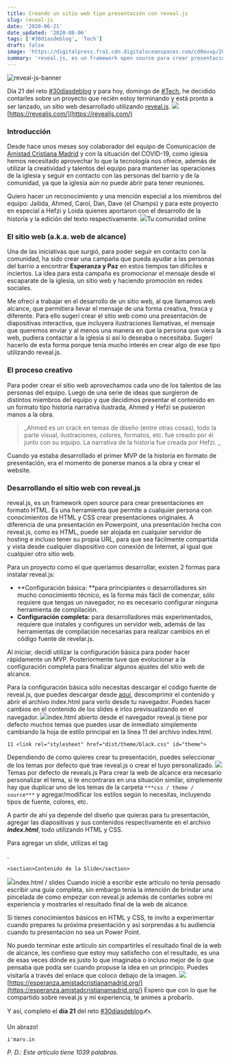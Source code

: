 ```yaml
---
title: Creando un sitio web tipo presentación con reveal.js
slug: reveal-js
date: '2020-06-21'
date_updated: '2020-08-06'
tags: ['#30díasdeblog', 'Tech']
draft: false
image: 'https://digitalpress.fra1.cdn.digitaloceanspaces.com/cd0euxp/2020/06/revealjs-demo.png'
summary: 'reveal.js, es un framework open source para crear presentaciones en formato HTML. Es una herramienta que permite a cualquiera con conocimientos de HTML y CSS crear presentaciones originales.'
---
```


![reveal-js-banner](https://digitalpress.fra1.cdn.digitaloceanspaces.com/cd0euxp/2020/06/revealjs-demo.png)

Día 21 del reto [#30díasdeblog](/tag/30diasdeblog/) y para hoy, domingo de [#Tech](/tag/tech/), he decidido contarles sobre un proyecto que recién estoy terminando y está pronto a ser lanzado, un sitio web desarrollado utilizando [reveal.js](https://revealjs.com/).
![](https://digitalpress.fra1.cdn.digitaloceanspaces.com/cd0euxp/2020/06/revealjs.png)[https://revealjs.com/](https://revealjs.com/)

### Introducción

Desde hace unos meses soy colaborador del equipo de Comunicación de [Amistad Cristiana Madrid](https://amistadcristianamadrid.org/) y con la situación del COVID-19, como iglesia hemos necesitado aprovechar lo que la tecnología nos ofrece, además de utilizar la creatividad y talentos del equipo para mantener las operaciones de la iglesia y seguir en contacto con las personas del barrio y de la comunidad, ya que la iglesia aún no puede abrir para tener reuniones.

Quiero hacer un reconocimiento y una mención especial a los miembros del equipo: Jailida, Ahmed, Carol, Dan, Dave (el Champs) y para este proyecto en especial a Hefzi y Loida quienes aportaron con el desarrollo de la historia y la edición del texto respectivamente.
![](https://digitalpress.fra1.cdn.digitaloceanspaces.com/cd0euxp/2020/06/logo_ac_negro-1.jpg)Tu comunidad online

### El sitio web (a.k.a. web de alcance)

Una de las iniciativas que surgió, para poder seguir en contacto con la comunidad, ha sido crear una campaña que pueda ayudar a las personas del barrio a encontrar **Esperanza y Paz** en estos tiempos tan difíciles e inciertos. La idea para esta campaña es promocionar el mensaje desde el escaparate de la iglesia, un sitio web y haciendo promoción en redes sociales.

Me ofrecí a trabajar en el desarrollo de un sitio web, al que llamamos web alcance, que permitiera llevar el mensaje de una forma creativa, fresca y diferente. Para ello sugerí crear el sitio web como una presentación de diapositivas interactiva, que incluyera ilustraciones llamativas, el mensaje que queremos enviar y al menos una manera en que la persona que viera la web, pudiera contactar a la iglesia si así lo deseaba o necesitaba. Sugerí hacerlo de esta forma porque tenía mucho interés en crear algo de ese tipo utilizando reveal.js.

### El proceso creativo

Para poder crear el sitio web aprovechamos cada uno de los talentos de las personas del equipo. Luego de una serie de ideas que surgieron de distintos miembros del equipo y que decidimos presentar el contenido en un formato tipo historia narrativa ilustrada, Ahmed y Hefzi se pusieron manos a la obra.

> _Ahmed es un crack en temas de diseño (entre otras cosas), todo la parte visual, ilustraciones, colores, formatos, etc. fue creado por él junto con su equipo. La narrativa de la historia fue creada por Hefzi. _

Cuando ya estaba desarrollado el primer MVP de la historia en formato de presentación, era el momento de ponerse manos a la obra y crear el website.

### Desarrollando el sitio web con reveal.js

reveal.js, es un framework open source para crear presentaciones en formato HTML. Es una herramienta que permite a cualquier persona con conocimientos de HTML y CSS crear presentaciones originales. A diferencia de una presentación en Powerpoint, una presentación hecha con reveal.js, como es HTML, puede ser alojada en cualquier servidor de hosting e incluso tener su propia URL, para que sea fácilmente compartida y vista desde cualquier dispositivo con conexión de Internet, al igual que cualquier otro sitio web.

Para un proyecto como el que queríamos desarrollar, existen 2 formas para instalar reveal.js:

- **Configuración básica: **para principiantes o desarrolladores sin mucho conocimiento técnico, es la forma más fácil de comenzar, sólo requiere que tengas un navegador, no es necesario configurar ninguna herramienta de compilación.
- **Configuración completa:** para desarrolladores más experimentados, requiere que instales y configures un servidor web, además de las herramientas de compilación necesarias para realizar cambios en el código fuente de revelar.js.

Al iniciar, decidí utilizar la configuración básica para poder hacer rápidamente un MVP. Posteriormente tuve que evolucionar a la configuración completa para finalizar algunos ajustes del sitio web de alcance.

Para la configuración básica sólo necesitas descargar el código fuente de reveal.js, que puedes descargar desde [aquí](https://github.com/hakimel/reveal.js/archive/master.zip), descomprimir el contenido y abrir el archivo index.html para verlo desde tu navegador. Puedes hacer cambios en el contenido de los slides e irlos previsualizando en el navegador.
![](https://digitalpress.fra1.cdn.digitaloceanspaces.com/cd0euxp/2020/06/revealjs-index.png)index.html abierto desde el navegador
reveal.js tiene por defecto muchos temas que puedes usar de inmediato simplemente cambiando la hoja de estilo principal en la línea 11 del archivo index.html.

    11 <link rel="stylesheet" href="dist/theme/black.css" id="theme">

Dependiendo de como quieres crear tu presentación, puedes seleccionar de los temas por defecto que trae reveal.js o crear el tuyo personalizado.
![](https://digitalpress.fra1.cdn.digitaloceanspaces.com/cd0euxp/2020/06/revealjs-themes.png)Temas por defecto de reveals.js
Para crear la web de alcance era necesario personalizar el tema, si te encontraras en una situación similar, simplemente hay que duplicar uno de los temas de la carpeta `***css / theme / source***` y agregar/modificar los estilos según lo necesitas, incluyendo tipos de fuente, colores, etc.

A partir de ahí ya depende del diseño que quieras para tu presentación, agregar las diapositivas y sus contenidos respectivamente en el archivo **_index.html_**, todo utilizando HTML y CSS.

Para agregar un slide, utilizas el tag **<section>**.

    <section>Contenido de la Slide</section>

![](https://digitalpress.fra1.cdn.digitaloceanspaces.com/cd0euxp/2020/06/revealjs-slides.png)index.html / slides
Cuando inicié a escribir este artículo no tenía pensado escribir una guía completa, sin embargo tenía la intención de brindar una pincelada de como empezar con reveal.js además de contarles sobre mi experiencia y mostrarles el resultado final de la web de alcance.

Si tienes conocimientos básicos en HTML y CSS, te invito a experimentar cuando prepares tu próxima presentación y así sorprendas a tu audiencia cuando tu presentación no sea un Power Point.

No puedo terminar este artículo sin compartirles el resultado final de la web de alcance, les confieso que estoy muy satisfecho con el resultado, es una de esas veces dónde es justo lo que imaginaba o incluso mejor de lo que pensaba que podía ser cuando propuse la idea en un principio. Puedes visitarla a través del enlace que coloco debajo de la imagen.
![](https://digitalpress.fra1.cdn.digitaloceanspaces.com/cd0euxp/2020/06/esperanza-y-paz-3.png)[https://esperanza.amistadcristianamadrid.org/](https://esperanza.amistadcristianamadrid.org/)
Espero que con lo que he compartido sobre reveal.js y mi experiencia, te animes a probarlo.

Y así, completo el **día 21** del reto [#30díasdeblog](/tag/30diasdeblog/)✍️.

Un abrazo!

    i'marv.in

_P. D.: Este artículo tiene 1039 palabras._
